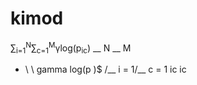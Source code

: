 # kimod

&sum;<sub>i=1</sub><sup>N</sup>&sum;<sub>c=1</sub><sup>M</sup>&gamma;log(p<sub>ic</sub>)
    __ N     __ M                    
 - \        \        gamma  log(p  )$
   /__ i = 1/__ c = 1     ic     ic  

